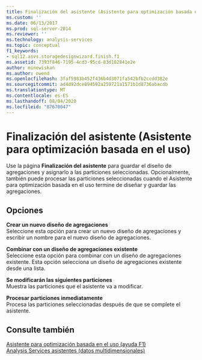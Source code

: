 ```yaml
---
title: Finalización del asistente (Asistente para optimización basada en el uso) | Microsoft Docs
ms.custom: ''
ms.date: 06/13/2017
ms.prod: sql-server-2014
ms.reviewer: ''
ms.technology: analysis-services
ms.topic: conceptual
f1_keywords:
- sql12.asvs.storagedesignwizard.finish.f1
ms.assetid: 7393f846-7195-4cd3-95cd-83d102841e2e
author: minewiskan
ms.author: owend
ms.openlocfilehash: 3faf5983b452f436b4d3071fa542bfb2ccdd382e
ms.sourcegitcommit: ad4d92dce894592a259721a1571b1d8736abacdb
ms.translationtype: MT
ms.contentlocale: es-ES
ms.lasthandoff: 08/04/2020
ms.locfileid: "87670047"
---
```

# <a name="completing-the-wizard-usage-based-optimization-wizard"></a>Finalización del asistente (Asistente para optimización basada en el uso)
  Use la página **Finalización del asistente** para guardar el diseño de agregaciones y asignarlo a las particiones seleccionadas. Opcionalmente, también puede procesar las particiones seleccionadas cuando el Asistente para optimización basada en el uso termine de diseñar y guardar las agregaciones.  
  
## <a name="options"></a>Opciones  
 **Crear un nuevo diseño de agregaciones**  
 Seleccione esta opción para crear un nuevo diseño de agregaciones y escribir un nombre para el nuevo diseño de agregaciones.  
  
 **Combinar con un diseño de agregaciones existente**  
 Seleccione esta opción para combinar con un diseño de agregaciones existente. Esta opción selecciona un diseño de agregaciones existente desde una lista.  
  
 **Se modificarán las siguientes particiones**  
 Muestra las particiones que el asistente va a modificar.  
  
 **Procesar particiones inmediatamente**  
 Procesa las particiones seleccionadas después de que se complete el asistente.  
  
## <a name="see-also"></a>Consulte también  
 [Asistente para optimización basada en el uso (ayuda F1)](usage-based-optimization-wizard-f1-help.md)   
 [Analysis Services asistentes &#40;datos multidimensionales&#41;](analysis-services-wizards-multidimensional-data.md)  
  
  
